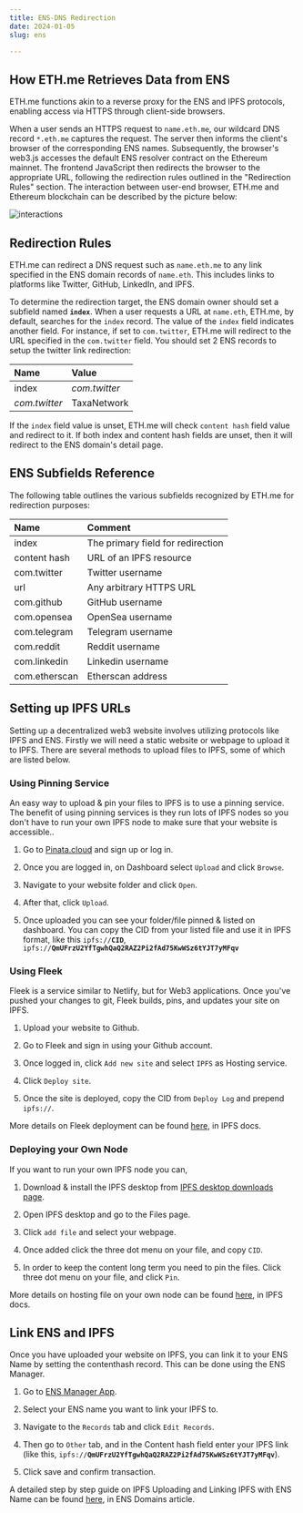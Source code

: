 ```yaml
---
title: ENS-DNS Redirection
date: 2024-01-05
slug: ens

---
```

## How ETH.me Retrieves Data from ENS

ETH.me functions akin to a reverse proxy for the ENS and IPFS protocols, enabling access via HTTPS through client-side browsers.

When a user sends an HTTPS request to `name.eth.me`, our wildcard DNS record `*.eth.me` captures the request. The server then informs the client's browser of the corresponding ENS names. Subsequently, the browser's web3.js accesses the default ENS resolver contract on the Ethereum mainnet. The frontend JavaScript then redirects the browser to the appropriate URL, following the redirection rules outlined in the "Redirection Rules" section. The interaction between user-end browser, ETH.me and Ethereum blockchain can be described by the picture below:

![interactions](/ens-1.png)

## Redirection Rules

ETH.me can redirect a DNS request such as `name.eth.me` to any link specified in the ENS domain records of `name.eth`. This includes links to platforms like Twitter, GitHub, LinkedIn, and IPFS.

To determine the redirection target, the ENS domain owner should set a subfield named **`index`**. When a user requests a URL at `name.eth`, ETH.me, by default, searches for the `index` record. The value of the `index` field indicates another field. For instance, if set to `com.twitter`, ETH.me will redirect to the URL specified in the `com.twitter` field. You should set 2 ENS records to setup the twitter link redirection:

| Name         | Value               |
|:----------------|:-------------------------|
| index        | *com.twitter* |
| *com.twitter*    | TaxaNetwork |

If the `index` field value is unset, ETH.me will check `content hash` field value and redirect to it. If both index and content hash fields are unset, then it will redirect to the ENS domain's detail page.

## ENS Subfields Reference

The following table outlines the various subfields recognized by ETH.me for redirection purposes:

| Name         | Comment               |
|:----------------|:-------------------------|
| index        | The primary field for redirection |
| content hash  | URL of an IPFS resource |
| com.twitter      | Twitter username |
| url          | Any arbitrary HTTPS URL |
| com.github       | GitHub username |
| com.opensea      | OpenSea username |
| com.telegram     | Telegram username |
| com.reddit       | Reddit username |
| com.linkedin       | Linkedin username |
| com.etherscan    | Etherscan address |

## Setting up IPFS URLs
Setting up a decentralized web3 website involves utilizing protocols like IPFS and ENS. Firstly we will need a static website or webpage to upload it to IPFS. There are several methods to upload files to IPFS, some of which are listed below.

### Using Pinning Service
An easy way to upload & pin your files to IPFS is to use a pinning service. The benefit of using pinning services is they run lots of IPFS nodes so you don't have to run your own IPFS node to make sure that your website is accessible.. 

1. Go to [Pinata.cloud](https://pinata.cloud/) and sign up or log in.

2. Once you are logged in, on Dashboard select `Upload` and click `Browse`.

3. Navigate to your website folder and click `Open`.

4. After that, click `Upload`.

5. Once uploaded you can see your folder/file pinned & listed on dashboard. You can copy the CID from your listed file and use it in IPFS format, like this `ipfs://`**`CID`**, `ipfs://`**`QmUFrzU2YfTgwhQaQ2RAZ2Pi2fAd75KwWSz6tYJT7yMFqv`**

### Using Fleek
Fleek is a service similar to Netlify, but for Web3 applications. Once you've pushed your changes to git, Fleek builds, pins, and updates your site on IPFS. 

1. Upload your website to Github.

2. Go to Fleek and sign in using your Github account.

3. Once logged in, click `Add new site` and select `IPFS` as Hosting service.

4. Click `Deploy site`.

5. Once the site is deployed, copy the CID from `Deploy Log` and prepend `ipfs://`.

More details on Fleek deployment can be found [here](https://docs.ipfs.tech/how-to/websites-on-ipfs/introducing-fleek/), in IPFS docs.

### Deploying your Own Node
If you want to run your own IPFS node you can,

1. Download & install the IPFS desktop from [IPFS desktop downloads page](https://github.com/ipfs/ipfs-desktop/releases).

2. Open IPFS desktop and go to the Files page.

3. Click `add file` and select your webpage.

4. Once added click the three dot menu on your file, and copy `CID`.

5. In order to keep the content long term you need to pin the files. Click three dot menu on your file, and click `Pin`.

More details on hosting file on your own node can be found [here](https://docs.ipfs.tech/how-to/websites-on-ipfs/single-page-website/#install-ipfs-desktop), in IPFS docs.

## Link ENS and IPFS
Once you have uploaded your website on IPFS, you can link it to your ENS Name by setting the contenthash record. This can be done using the ENS Manager.

1. Go to [ENS Manager App](https://app.ens.domains/).

2. Select your ENS name you want to link your IPFS to.

3. Navigate to the `Records` tab and click `Edit Records`.

4. Then go to `Other` tab, and in the Content hash field enter your IPFS link (like this, `ipfs://`**`QmUFrzU2YfTgwhQaQ2RAZ2Pi2fAd75KwWSz6tYJT7yMFqv`**).

5. Click save and confirm transaction.

A detailed step by step guide on IPFS Uploading and Linking IPFS with ENS Name can be found [here](https://support.ens.domains/en/articles/7890637-create-a-decentralized-website), in ENS Domains article.
